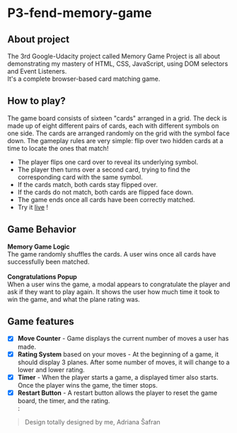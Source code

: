 # P3-fend-memory-game

## About project
The 3rd Google-Udacity project called Memory Game Project is all about demonstrating my mastery of HTML, CSS, JavaScript, using
DOM selectors and Event Listeners. 
<br>It's a complete browser-based card matching game. 

## How to play?
The game board consists of sixteen "cards" arranged in a grid. The deck is made up of eight different pairs of cards, 
each with different symbols on one side. The cards are arranged randomly on the grid with the symbol face down. 
The gameplay rules are very simple: flip over two hidden cards at a time to locate the ones that match!

- The player flips one card over to reveal its underlying symbol.
- The player then turns over a second card, trying to find the corresponding card with the same symbol.
- If the cards match, both cards stay flipped over.
- If the cards do not match, both cards are flipped face down.
- The game ends once all cards have been correctly matched.
- Try it [live](https://adr1ana.github.io/P3-fend-memory-game/) !

## Game Behavior
**Memory Game Logic**
<br>The game randomly shuffles the cards. A user wins once all cards have successfully been matched.
<br><br>**Congratulations Popup**
<br>When a user wins the game, a modal appears to congratulate the player and ask if they want to play again. It shows the user how much time it took to win the game, and what the plane rating was.

## Game features
- [x] **Move Counter** - Game displays the current number of moves a user has made.
- [x] **Rating System** based on your moves - At the beginning of a game, it should display 3 planes. After some number of moves, it will change to a lower and lower rating. 
- [x] **Timer** - When the player starts a game, a displayed timer also starts. Once the player wins the game, the timer stops.
- [x] **Restart Button** - A restart button allows the player to reset the game board, the timer, and the rating.
<br>:
> Design totally designed by me, Adriana Šafran
